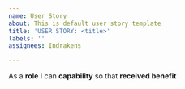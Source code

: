 ```yaml
---
name: User Story
about: This is default user story template
title: 'USER STORY: <title>'
labels: ''
assignees: Indrakens

---
```


As a **role** I can **capability** so that **received benefit**
